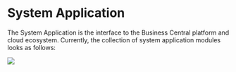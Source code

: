 # System Application

The System Application is the interface to the Business Central platform and cloud ecosystem. Currently, the collection of system application modules looks as follows:

<img src="https://cloudblogs.microsoft.com/dynamics365/wp-content/uploads/sites/4/2019/08/image025.png">

